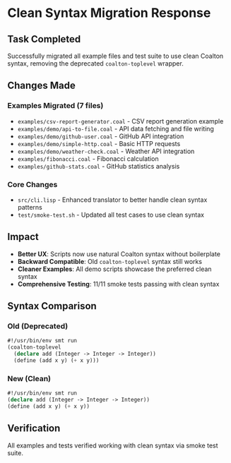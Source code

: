 # Clean Syntax Migration Response

## Task Completed

Successfully migrated all example files and test suite to use clean Coalton syntax, removing the deprecated `coalton-toplevel` wrapper.

## Changes Made

### Examples Migrated (7 files)
- `examples/csv-report-generator.coal` - CSV report generation example
- `examples/demo/api-to-file.coal` - API data fetching and file writing
- `examples/demo/github-user.coal` - GitHub API integration
- `examples/demo/simple-http.coal` - Basic HTTP requests
- `examples/demo/weather-check.coal` - Weather API integration
- `examples/fibonacci.coal` - Fibonacci calculation
- `examples/github-stats.coal` - GitHub statistics analysis

### Core Changes
- `src/cli.lisp` - Enhanced translator to better handle clean syntax patterns
- `test/smoke-test.sh` - Updated all test cases to use clean syntax

## Impact

- **Better UX**: Scripts now use natural Coalton syntax without boilerplate
- **Backward Compatible**: Old `coalton-toplevel` syntax still works
- **Cleaner Examples**: All demo scripts showcase the preferred clean syntax
- **Comprehensive Testing**: 11/11 smoke tests passing with clean syntax

## Syntax Comparison

### Old (Deprecated)
```lisp
#!/usr/bin/env smt run
(coalton-toplevel
  (declare add (Integer -> Integer -> Integer))
  (define (add x y) (+ x y)))
```

### New (Clean)
```lisp
#!/usr/bin/env smt run
(declare add (Integer -> Integer -> Integer))
(define (add x y) (+ x y))
```

## Verification

All examples and tests verified working with clean syntax via smoke test suite.
